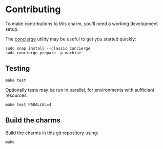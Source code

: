 # Contributing

To make contributions to this charm, you'll need a working development setup.

The [concierge](https://github.com/canonical/concierge) utility may be useful
to get you started quickly:

```shell
sudo snap install --classic concierge
sudo concierge prepare -p machine
```

## Testing

```shell
make test
```

Optionally tests may be run in parallel, for environments with sufficient
resources:

```shell
make test PARALLEL=4
```

## Build the charms

Build the charms in this git repository using:

```shell
make
```

<!-- You may want to include any contribution/style guidelines in this document>
